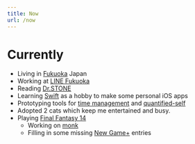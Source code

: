 ```yaml
---
title: Now
url: /now
---
```


# Currently

- Living in [Fukuoka] Japan
- Working at [LINE Fukuoka]
- Reading [Dr.STONE](https://manga.line.me/book/product_list?product_id=00009im3)
- Learning [Swift] as a hobby to make some personal iOS apps
- Prototyping tools for [time management] and [quantified-self]
- Adopted 2 cats which keep me entertained and busy.
- Playing [Final Fantasy 14]
  - Working on [monk]
  - Filling in some missing [New Game+] entries

[final fantasy 14]: https://jp.finalfantasyxiv.com/lodestone/character/39494058/
[fukuoka]: https://en.wikipedia.org/wiki/Fukuoka
[language-server]: /tags/language-server/
[line fukuoka]: https://linefukuoka.co.jp
[monk]: https://na.finalfantasyxiv.com/jobguide/monk/
[new game+]: https://ffxiv.consolegameswiki.com/wiki/New_Game%2B
[quantified-self]: /tags/quantified-self
[swift]: https://swift.org/
[time management]: /tags/time-management/
